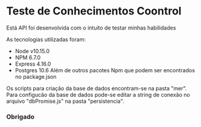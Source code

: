 # Teste de Conhecimentos Coontrol
Está API foi desenvolvida com o intuíto de testar minhas habilidades

As tecnologias utilizadas foram:
- Node v10.15.0
- NPM 6.7.0
- Express 4.16.0
- Postgres 10.6
Além de outros pacotes Npm que podem ser encontrados no package.json

Os scripts para criação da base de dados encontram-se na pasta "mer".
Para configucão da base de dados pode-se editar a string de conexão no arquivo "dbPromise.js" na pasta "persistencia".

### Obrigado
